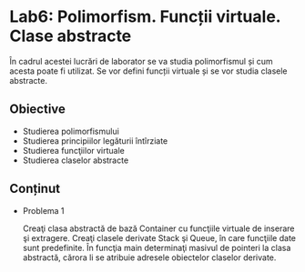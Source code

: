 # Lab6: Polimorfism. Funcții virtuale. Clase abstracte

În cadrul acestei lucrări de laborator se va studia polimorfismul și cum acesta poate fi utilizat. Se vor defini funcții virtuale și se vor studia clasele abstracte.

## Obiective
- Studierea polimorfismului
- Studierea principiilor legăturii întîrziate
- Studierea funcţiilor virtuale
- Studierea claselor abstracte


## Conținut
 - Problema 1

   Creaţi clasa abstractă de bază Container cu funcţiile virtuale de inserare şi extragere. Creaţi clasele derivate Stack şi Queue, în care funcţiile date sunt predefinite. În funcţia main determinaţi masivul de pointeri la clasa abstractă, cărora li se atribuie adresele obiectelor claselor derivate.
